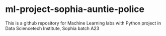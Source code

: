 # ml-project-sophia-auntie-police
This is a github repository for Machine Learning labs with Python project in Data Sciencetech Institute, Sophia batch A23
